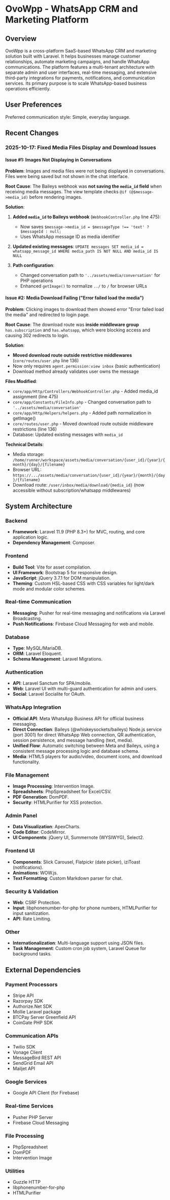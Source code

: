 # OvoWpp - WhatsApp CRM and Marketing Platform

## Overview

OvoWpp is a cross-platform SaaS-based WhatsApp CRM and marketing solution built with Laravel. It helps businesses manage customer relationships, automate marketing campaigns, and handle WhatsApp communications. The platform features a multi-tenant architecture with separate admin and user interfaces, real-time messaging, and extensive third-party integrations for payments, notifications, and communication services. Its primary purpose is to scale WhatsApp-based business operations efficiently.

## User Preferences

Preferred communication style: Simple, everyday language.

## Recent Changes

### 2025-10-17: Fixed Media Files Display and Download Issues

#### Issue #1: Images Not Displaying in Conversations
**Problem**: Images and media files were not being displayed in conversations. Files were being saved but not shown in the chat interface.

**Root Cause**: The Baileys webhook was **not saving the `media_id` field** when receiving media messages. The view template checks `@if (@$message->media_id)` before rendering images.

**Solution**:
1. **Added `media_id` to Baileys webhook** (`WebhookController.php` line 475):
   - Now saves `$message->media_id = $messageType !== 'text' ? $messageId : null;`
   - Uses WhatsApp message ID as media identifier
   
2. **Updated existing messages**: `UPDATE messages SET media_id = whatsapp_message_id WHERE media_path IS NOT NULL AND media_id IS NULL`

3. **Path configuration**:
   - Changed conversation path to `'../assets/media/conversation'` for PHP operations
   - Enhanced `getImage()` to normalize `../` to `/` for browser URLs

#### Issue #2: Media Download Failing ("Error failed load the media")
**Problem**: Clicking images to download them showed error "Error failed load the media" and redirected to login page.

**Root Cause**: The download route was **inside middleware group** `has.subscription` and `has.whatsapp`, which were blocking access and causing 302 redirects to login.

**Solution**: 
- **Moved download route outside restrictive middlewares** (`core/routes/user.php` line 136)
- Now only requires `agent.permission:view inbox` (basic authentication)
- Download method already validates user owns the message

**Files Modified**:
- `core/app/Http/Controllers/WebhookController.php` - Added media_id assignment (line 475)
- `core/app/Constants/FileInfo.php` - Changed conversation path to `'../assets/media/conversation'`
- `core/app/Http/Helpers/helpers.php` - Added path normalization in getImage()
- `core/routes/user.php` - Moved download route outside middleware restrictions (line 136)
- Database: Updated existing messages with `media_id`

**Technical Details**:
- Media storage: `/home/runner/workspace/assets/media/conversation/{user_id}/{year}/{month}/{day}/{filename}`
- Browser URL: `https://.../assets/media/conversation/{user_id}/{year}/{month}/{day}/{filename}`
- Download route: `/user/inbox/media/download/{media_id}` (now accessible without subscription/whatsapp middlewares)

## System Architecture

### Backend
- **Framework**: Laravel 11.9 (PHP 8.3+) for MVC, routing, and core application logic.
- **Dependency Management**: Composer.

### Frontend
- **Build Tool**: Vite for asset compilation.
- **UI Framework**: Bootstrap 5 for responsive design.
- **JavaScript**: jQuery 3.7.1 for DOM manipulation.
- **Theming**: Custom HSL-based CSS with CSS variables for light/dark mode and modular color schemes.

### Real-time Communication
- **Messaging**: Pusher for real-time messaging and notifications via Laravel Broadcasting.
- **Push Notifications**: Firebase Cloud Messaging for web and mobile.

### Database
- **Type**: MySQL/MariaDB.
- **ORM**: Laravel Eloquent.
- **Schema Management**: Laravel Migrations.

### Authentication
- **API**: Laravel Sanctum for SPA/mobile.
- **Web**: Laravel UI with multi-guard authentication for admin and users.
- **Social**: Laravel Socialite for OAuth.

### WhatsApp Integration
- **Official API**: Meta WhatsApp Business API for official business messaging.
- **Direct Connection**: Baileys (@whiskeysockets/baileys) Node.js service (port 3001) for direct WhatsApp Web connection, QR authentication, session persistence, and message handling (text, media).
- **Unified Flow**: Automatic switching between Meta and Baileys, using a consistent message processing logic and database schema.
- **Media**: HTML5 players for audio/video, document icons, and download functionality.

### File Management
- **Image Processing**: Intervention Image.
- **Spreadsheets**: PhpSpreadsheet for Excel/CSV.
- **PDF Generation**: DomPDF.
- **Security**: HTMLPurifier for XSS protection.

### Admin Panel
- **Data Visualization**: ApexCharts.
- **Code Editor**: CodeMirror.
- **UI Components**: jQuery UI, Summernote (WYSIWYG), Select2.

### Frontend UI
- **Components**: Slick Carousel, Flatpickr (date picker), iziToast (notifications).
- **Animations**: WOW.js.
- **Text Formatting**: Custom Markdown parser for chat.

### Security & Validation
- **Web**: CSRF Protection.
- **Input**: libphonenumber-for-php for phone numbers, HTMLPurifier for input sanitization.
- **API**: Rate Limiting.

### Other
- **Internationalization**: Multi-language support using JSON files.
- **Task Management**: Custom cron job system, Laravel Queue for background tasks.

## External Dependencies

### Payment Processors
- Stripe API
- Razorpay SDK
- Authorize.Net SDK
- Mollie Laravel package
- BTCPay Server Greenfield API
- CoinGate PHP SDK

### Communication APIs
- Twilio SDK
- Vonage Client
- MessageBird REST API
- SendGrid Email API
- Mailjet API

### Google Services
- Google API Client (for Firebase)

### Real-time Services
- Pusher PHP Server
- Firebase Cloud Messaging

### File Processing
- PhpSpreadsheet
- DomPDF
- Intervention Image

### Utilities
- Guzzle HTTP
- libphonenumber-for-php
- HTMLPurifier